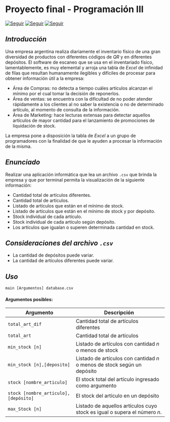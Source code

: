 ﻿# Proyecto final - Programación III

[![Seguir](https://img.shields.io/badge/joaquincorradi-%238B5CF6.svg?style=for-the-badge&logo=github&logoColor=white)](https://github.com/joaquincorradi/) [![Seguir](https://img.shields.io/badge/sanrearte-%238B5CF6.svg?style=for-the-badge&logo=github&logoColor=white)](https://github.com/sanrearte/) [![Seguir](https://img.shields.io/badge/IgnaAltamirano00-%238B5CF6.svg?style=for-the-badge&logo=github&logoColor=white)](https://github.com/IgnaAltamirano00/)

## _Introducción_

Una empresa argentina realiza diariamente el inventario físico de una gran diversidad de productos con diferentes códigos de _QR_ y en diferentes depósitos. El software de escaneo que se usa en el inventariado físico, lamentablemente, es muy elemental y arroja una tabla de _Excel_ de infinidad de filas que resultan humanamente ilegibles y difíciles de procesar para obtener información útil a la empresa:

- Área de Compras: no detecta a tiempo cuáles artículos alcanzan el mínimo por el cual tomar la decisión de reponerlos.
- Área de ventas: se encuentra con la dificultad de no poder atender rápidamente a los clientes al no saber la existencia o no de determinado artículo, al momento de consulta de la información.
- Área de Marketing: hace lecturas extensas para detectar aquellos artículos de mayor cantidad para el lanzamiento de promociones de liquidación de stock.

La empresa pone a disposición la tabla de _Excel_ a un grupo de programadores con la finalidad de que le ayuden a procesar la información de la misma.

## _Enunciado_

Realizar una aplicación informática que lea un archivo `.csv` que brinda la empresa y que por terminal permita la visualización de la siguiente información:

- Cantidad total de artículos diferentes.
- Cantidad total de artículos.
- Listado de artículos que están en el mínimo de stock.
- Listado de artículos que están en el mínimo de stock y por depósito.
- Stock individual de cada artículo.
- Stock individual de cada artículo según depósito.
- Los artículos que igualan o superen determinada cantidad en stock.

## _Consideraciones del archivo `.csv`_

- La cantidad de depósitos puede variar.
- La cantidad de artículos diferentes puede variar.

## _Uso_

    main [Argumentos] database.csv

#### Argumentos posibles:

| Argumento                            | Descripción                                                               |
| ------------------------------------ | ------------------------------------------------------------------------- |
| `total_art_dif`                      | Cantidad total de artículos diferentes                                    |
| `total_art`                          | Cantidad total de artículos                                               |
| `min_stock [n]`                      | Listado de artículos con cantidad _n_ o menos de stock                    |
| `min_stock [n],[deposito]`           | Listado de artículos con cantidad _n_ o menos de stock según un depósito  |
| `stock [nombre_articulo]`            | El stock total del artículo ingresado como argumento                      |
| `stock [nombre_articulo],[depósito]` | El stock del artículo en un depósito                                      |
| `max_Stock [n]`                      | Listado de aquellos artículos cuyo stock es igual o supera el número _n_. |
